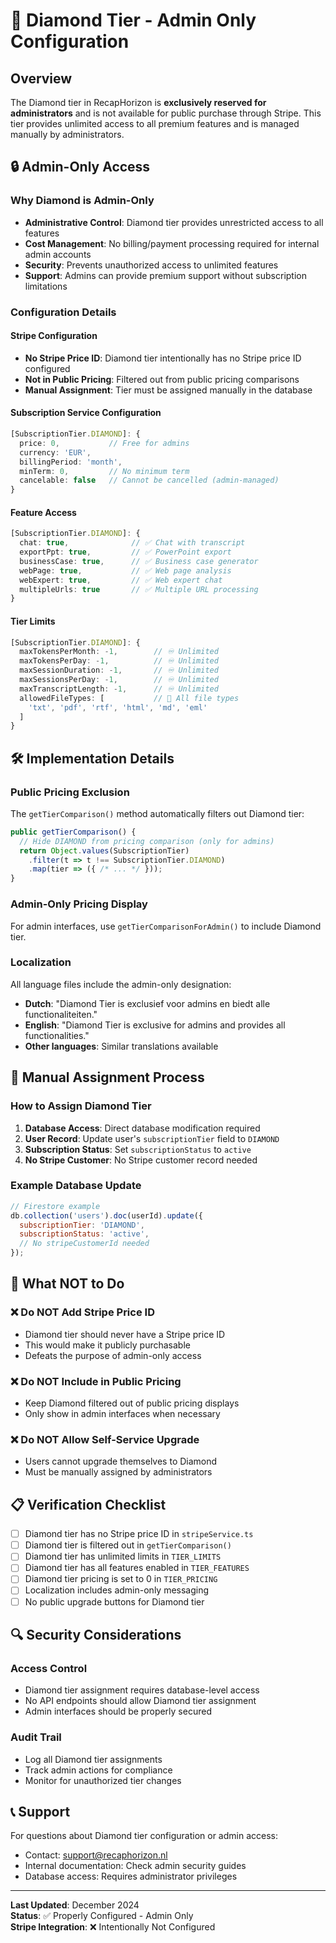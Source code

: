# 💎 Diamond Tier - Admin Only Configuration

## Overview
The Diamond tier in RecapHorizon is **exclusively reserved for administrators** and is not available for public purchase through Stripe. This tier provides unlimited access to all premium features and is managed manually by administrators.

## 🔒 Admin-Only Access

### Why Diamond is Admin-Only
- **Administrative Control**: Diamond tier provides unrestricted access to all features
- **Cost Management**: No billing/payment processing required for internal admin accounts
- **Security**: Prevents unauthorized access to unlimited features
- **Support**: Admins can provide premium support without subscription limitations

### Configuration Details

#### Stripe Configuration
- **No Stripe Price ID**: Diamond tier intentionally has no Stripe price ID configured
- **Not in Public Pricing**: Filtered out from public pricing comparisons
- **Manual Assignment**: Tier must be assigned manually in the database

#### Subscription Service Configuration
```typescript
[SubscriptionTier.DIAMOND]: {
  price: 0,           // Free for admins
  currency: 'EUR',
  billingPeriod: 'month',
  minTerm: 0,         // No minimum term
  cancelable: false   // Cannot be cancelled (admin-managed)
}
```

#### Feature Access
```typescript
[SubscriptionTier.DIAMOND]: {
  chat: true,              // ✅ Chat with transcript
  exportPpt: true,         // ✅ PowerPoint export
  businessCase: true,      // ✅ Business case generator
  webPage: true,           // ✅ Web page analysis
  webExpert: true,         // ✅ Web expert chat
  multipleUrls: true       // ✅ Multiple URL processing
}
```

#### Tier Limits
```typescript
[SubscriptionTier.DIAMOND]: {
  maxTokensPerMonth: -1,        // ♾️ Unlimited
  maxTokensPerDay: -1,          // ♾️ Unlimited
  maxSessionDuration: -1,       // ♾️ Unlimited
  maxSessionsPerDay: -1,        // ♾️ Unlimited
  maxTranscriptLength: -1,      // ♾️ Unlimited
  allowedFileTypes: [           // 📁 All file types
    'txt', 'pdf', 'rtf', 'html', 'md', 'eml'
  ]
}
```

## 🛠️ Implementation Details

### Public Pricing Exclusion
The `getTierComparison()` method automatically filters out Diamond tier:
```typescript
public getTierComparison() {
  // Hide DIAMOND from pricing comparison (only for admins)
  return Object.values(SubscriptionTier)
    .filter(t => t !== SubscriptionTier.DIAMOND)
    .map(tier => ({ /* ... */ }));
}
```

### Admin-Only Pricing Display
For admin interfaces, use `getTierComparisonForAdmin()` to include Diamond tier.

### Localization
All language files include the admin-only designation:
- **Dutch**: "Diamond Tier is exclusief voor admins en biedt alle functionaliteiten."
- **English**: "Diamond Tier is exclusive for admins and provides all functionalities."
- **Other languages**: Similar translations available

## 🔧 Manual Assignment Process

### How to Assign Diamond Tier
1. **Database Access**: Direct database modification required
2. **User Record**: Update user's `subscriptionTier` field to `DIAMOND`
3. **Subscription Status**: Set `subscriptionStatus` to `active`
4. **No Stripe Customer**: No Stripe customer record needed

### Example Database Update
```javascript
// Firestore example
db.collection('users').doc(userId).update({
  subscriptionTier: 'DIAMOND',
  subscriptionStatus: 'active',
  // No stripeCustomerId needed
});
```

## 🚫 What NOT to Do

### ❌ Do NOT Add Stripe Price ID
- Diamond tier should never have a Stripe price ID
- This would make it publicly purchasable
- Defeats the purpose of admin-only access

### ❌ Do NOT Include in Public Pricing
- Keep Diamond filtered out of public pricing displays
- Only show in admin interfaces when necessary

### ❌ Do NOT Allow Self-Service Upgrade
- Users cannot upgrade themselves to Diamond
- Must be manually assigned by administrators

## 📋 Verification Checklist

- [ ] Diamond tier has no Stripe price ID in `stripeService.ts`
- [ ] Diamond tier is filtered out in `getTierComparison()`
- [ ] Diamond tier has unlimited limits in `TIER_LIMITS`
- [ ] Diamond tier has all features enabled in `TIER_FEATURES`
- [ ] Diamond tier pricing is set to 0 in `TIER_PRICING`
- [ ] Localization includes admin-only messaging
- [ ] No public upgrade buttons for Diamond tier

## 🔍 Security Considerations

### Access Control
- Diamond tier assignment requires database-level access
- No API endpoints should allow Diamond tier assignment
- Admin interfaces should be properly secured

### Audit Trail
- Log all Diamond tier assignments
- Track admin actions for compliance
- Monitor for unauthorized tier changes

## 📞 Support

For questions about Diamond tier configuration or admin access:
- Contact: support@recaphorizon.nl
- Internal documentation: Check admin security guides
- Database access: Requires administrator privileges

---

**Last Updated**: December 2024  
**Status**: ✅ Properly Configured - Admin Only  
**Stripe Integration**: ❌ Intentionally Not Configured